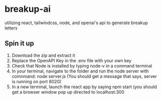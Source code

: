 # breakup-ai
 utilizing react, tailwindcss, node, and openai's api to generate breakup letters

 ## Spin it up

 1. Download the zip and extract it
 2. Replace the OpenAPI Key in the .env file with your own key
 3. Check that Node is installed by typing node-v in a command terminal
 4. In your terminal, navigate to the folder and run the node server with comnmand: node server.js (You should get a message that says, server is running on port 8020)
 5. In a new terminal, launch the react app by saying npm start (you should get a browser window pop up directed to localhost:300
